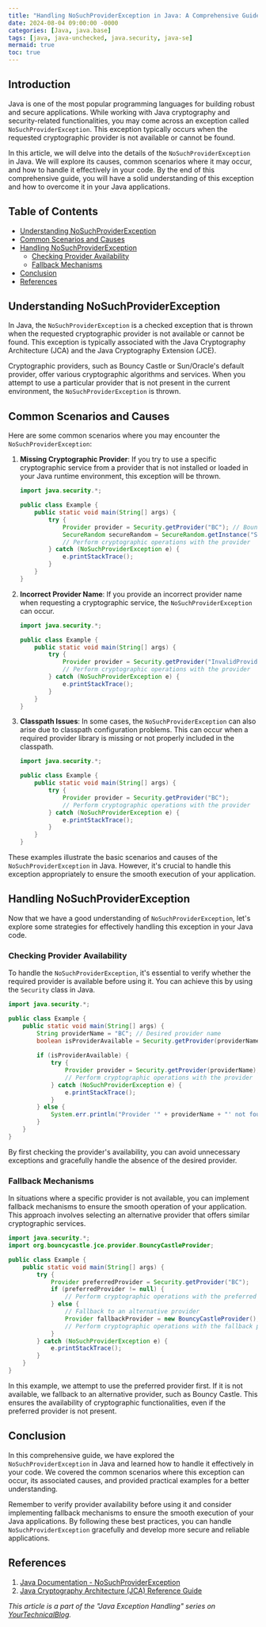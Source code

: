 ```yaml
---
title: "Handling NoSuchProviderException in Java: A Comprehensive Guide"
date: 2024-08-04 09:00:00 -0000
categories: [Java, java.base]
tags: [java, java-unchecked, java.security, java-se]
mermaid: true
toc: true
---
```



## Introduction

Java is one of the most popular programming languages for building robust and secure applications. While working with Java cryptography and security-related functionalities, you may come across an exception called `NoSuchProviderException`. This exception typically occurs when the requested cryptographic provider is not available or cannot be found.

In this article, we will delve into the details of the `NoSuchProviderException` in Java. We will explore its causes, common scenarios where it may occur, and how to handle it effectively in your code. By the end of this comprehensive guide, you will have a solid understanding of this exception and how to overcome it in your Java applications.

## Table of Contents

- [Understanding NoSuchProviderException](#understanding-nosuchproviderexception)
- [Common Scenarios and Causes](#common-scenarios-and-causes)
- [Handling NoSuchProviderException](#handling-nosuchproviderexception)
  - [Checking Provider Availability](#checking-provider-availability)
  - [Fallback Mechanisms](#fallback-mechanisms)
- [Conclusion](#conclusion)
- [References](#references)

## Understanding NoSuchProviderException

In Java, the `NoSuchProviderException` is a checked exception that is thrown when the requested cryptographic provider is not available or cannot be found. This exception is typically associated with the Java Cryptography Architecture (JCA) and the Java Cryptography Extension (JCE).

Cryptographic providers, such as Bouncy Castle or Sun/Oracle's default provider, offer various cryptographic algorithms and services. When you attempt to use a particular provider that is not present in the current environment, the `NoSuchProviderException` is thrown.

## Common Scenarios and Causes

Here are some common scenarios where you may encounter the `NoSuchProviderException`:

1. **Missing Cryptographic Provider**: If you try to use a specific cryptographic service from a provider that is not installed or loaded in your Java runtime environment, this exception will be thrown.

   ```java
   import java.security.*;

   public class Example {
       public static void main(String[] args) {
           try {
               Provider provider = Security.getProvider("BC"); // Bouncy Castle provider
               SecureRandom secureRandom = SecureRandom.getInstance("SHA1PRNG", provider);
               // Perform cryptographic operations with the provider
           } catch (NoSuchProviderException e) {
               e.printStackTrace();
           }
       }
   }
   ```

2. **Incorrect Provider Name**: If you provide an incorrect provider name when requesting a cryptographic service, the `NoSuchProviderException` can occur.

   ```java
   import java.security.*;

   public class Example {
       public static void main(String[] args) {
           try {
               Provider provider = Security.getProvider("InvalidProvider");
               // Perform cryptographic operations with the provider
           } catch (NoSuchProviderException e) {
               e.printStackTrace();
           }
       }
   }
   ```

3. **Classpath Issues**: In some cases, the `NoSuchProviderException` can also arise due to classpath configuration problems. This can occur when a required provider library is missing or not properly included in the classpath.

   ```java
   import java.security.*;

   public class Example {
       public static void main(String[] args) {
           try {
               Provider provider = Security.getProvider("BC");
               // Perform cryptographic operations with the provider
           } catch (NoSuchProviderException e) {
               e.printStackTrace();
           }
       }
   }
   ```

These examples illustrate the basic scenarios and causes of the `NoSuchProviderException` in Java. However, it's crucial to handle this exception appropriately to ensure the smooth execution of your application.

## Handling NoSuchProviderException

Now that we have a good understanding of `NoSuchProviderException`, let's explore some strategies for effectively handling this exception in your Java code.

### Checking Provider Availability

To handle the `NoSuchProviderException`, it's essential to verify whether the required provider is available before using it. You can achieve this by using the `Security` class in Java.

```java
import java.security.*;

public class Example {
    public static void main(String[] args) {
        String providerName = "BC"; // Desired provider name
        boolean isProviderAvailable = Security.getProvider(providerName) != null;
        
        if (isProviderAvailable) {
            try {
                Provider provider = Security.getProvider(providerName);
                // Perform cryptographic operations with the provider
            } catch (NoSuchProviderException e) {
                e.printStackTrace();
            }
        } else {
            System.err.println("Provider '" + providerName + "' not found");
        }
    }
}
```

By first checking the provider's availability, you can avoid unnecessary exceptions and gracefully handle the absence of the desired provider.

### Fallback Mechanisms

In situations where a specific provider is not available, you can implement fallback mechanisms to ensure the smooth operation of your application. This approach involves selecting an alternative provider that offers similar cryptographic services.

```java
import java.security.*;
import org.bouncycastle.jce.provider.BouncyCastleProvider;

public class Example {
    public static void main(String[] args) {
        try {
            Provider preferredProvider = Security.getProvider("BC");
            if (preferredProvider != null) {
                // Perform cryptographic operations with the preferred provider
            } else {
                // Fallback to an alternative provider
                Provider fallbackProvider = new BouncyCastleProvider();
                // Perform cryptographic operations with the fallback provider
            }
        } catch (NoSuchProviderException e) {
            e.printStackTrace();
        }
    }
}
```

In this example, we attempt to use the preferred provider first. If it is not available, we fallback to an alternative provider, such as Bouncy Castle. This ensures the availability of cryptographic functionalities, even if the preferred provider is not present.

## Conclusion

In this comprehensive guide, we have explored the `NoSuchProviderException` in Java and learned how to handle it effectively in your code. We covered the common scenarios where this exception can occur, its associated causes, and provided practical examples for a better understanding.

Remember to verify provider availability before using it and consider implementing fallback mechanisms to ensure the smooth execution of your Java applications. By following these best practices, you can handle `NoSuchProviderException` gracefully and develop more secure and reliable applications.

## References

1. [Java Documentation - NoSuchProviderException](https://docs.oracle.com/en/java/javase/11/docs/api/java.base/java/security/NoSuchProviderException.html)
2. [Java Cryptography Architecture (JCA) Reference Guide](https://docs.oracle.com/javase/8/docs/technotes/guides/security/crypto/CryptoSpec.html)

*This article is a part of the "Java Exception Handling" series on [YourTechnicalBlog](https://www.yourtechnicalblog.com).*